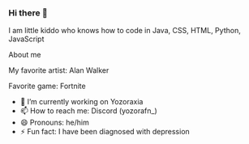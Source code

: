 ### Hi there 👋

I am little kiddo who knows how to code in Java, CSS, HTML, Python, JavaScript

About me

My favorite artist: Alan Walker 

Favorite game: Fortnite

- 🔭 I’m currently working on Yozoraxia
- 📫 How to reach me: Discord (yozorafn_)
- 😄 Pronouns: he/him
- ⚡ Fun fact: I have been diagnosed with depression
